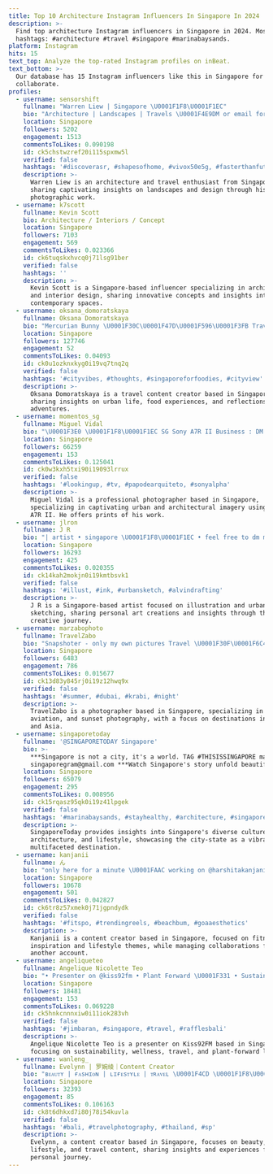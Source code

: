 ```yaml
---
title: Top 10 Architecture Instagram Influencers In Singapore In 2024
description: >-
  Find top architecture Instagram influencers in Singapore in 2024. Most popular
  hashtags: #architecture #travel #singapore #marinabaysands.
platform: Instagram
hits: 15
text_top: Analyze the top-rated Instagram profiles on inBeat.
text_bottom: >-
  Our database has 15 Instagram influencers like this in Singapore for you to
  collaborate.
profiles:
  - username: sensorshift
    fullname: "Warren Liew | Singapore \U0001F1F8\U0001F1EC"
    bio: "Architecture | Landscapes | Travels \U0001F4E9DM or email for collab: sensorshift@gmail.com"
    location: Singapore
    followers: 5202
    engagement: 1513
    commentsToLikes: 0.090198
    id: ck5chstwzref20i115spxmw5l
    verified: false
    hashtags: '#discoverasr, #shapesofhome, #vivox50e5g, #fasterthanfuture'
    description: >-
      Warren Liew is an architecture and travel enthusiast from Singapore,
      sharing captivating insights on landscapes and design through his
      photographic work.
  - username: k7scott
    fullname: Kevin Scott
    bio: Architecture / Interiors / Concept
    location: Singapore
    followers: 7103
    engagement: 569
    commentsToLikes: 0.023366
    id: ck6tuqskxhvcq0j71lsg91ber
    verified: false
    hashtags: ''
    description: >-
      Kevin Scott is a Singapore-based influencer specializing in architecture
      and interior design, sharing innovative concepts and insights into
      contemporary spaces.
  - username: oksana_domoratskaya
    fullname: Oksana Domoratskaya
    bio: "Mercurian Bunny \U0001F30C\U0001F47D\U0001F596\U0001F3FB Traveling. Dreaming. Overthinking. Based in \U0001F4CDSingapore \U0001F3D9️\U0001F334"
    location: Singapore
    followers: 127746
    engagement: 52
    commentsToLikes: 0.04093
    id: ck0u1ozknxkyg0i19vq7tnq2q
    verified: false
    hashtags: '#cityvibes, #thoughts, #singaporeforfoodies, #cityview'
    description: >-
      Oksana Domoratskaya is a travel content creator based in Singapore,
      sharing insights on urban life, food experiences, and reflections on daily
      adventures.
  - username: momentos_sg
    fullname: Miguel Vidal
    bio: "\U0001F3E0 \U0001F1F8\U0001F1EC SG Sony A7R II Business : DM Prints ⬇️⬇️"
    location: Singapore
    followers: 66259
    engagement: 153
    commentsToLikes: 0.125041
    id: ck0w3kxh5txi90i19093lrrux
    verified: false
    hashtags: '#lookingup, #tv, #papodearquiteto, #sonyalpha'
    description: >-
      Miguel Vidal is a professional photographer based in Singapore,
      specializing in captivating urban and architectural imagery using the Sony
      A7R II. He offers prints of his work.
  - username: jlron
    fullname: J R
    bio: "| artist • singapore \U0001F1F8\U0001F1EC • feel free to dm me | art + personal page • #jlyonart | thank you for following me : ) | |"
    location: Singapore
    followers: 16293
    engagement: 425
    commentsToLikes: 0.020355
    id: ck14kah2mokjn0i19kmtbsvk1
    verified: false
    hashtags: '#illust, #ink, #urbansketch, #alvindrafting'
    description: >-
      J R is a Singapore-based artist focused on illustration and urban
      sketching, sharing personal art creations and insights through their
      creative journey.
  - username: marzabophoto
    fullname: TravelZabo
    bio: "Snapshoter - only my own pictures Travel \U0001F30F\U0001F6C4 Sunsetlover..\U0001F305 Aviationlover..✈✈ @1200mmf13 Favorites destination's UAE & Asia \U0001F1E6\U0001F1EA\U0001F1F2\U0001F1FE\U0001F1F9\U0001F1ED\U0001F1FB\U0001F1F3\U0001F1EF\U0001F1F5 ✌"
    location: Singapore
    followers: 6483
    engagement: 786
    commentsToLikes: 0.015677
    id: ck13d83y845rj0i19z12hwq9x
    verified: false
    hashtags: '#summer, #dubai, #krabi, #night'
    description: >-
      TravelZabo is a photographer based in Singapore, specializing in travel,
      aviation, and sunset photography, with a focus on destinations in the UAE
      and Asia.
  - username: singaporetoday
    fullname: '@SINGAPORETODAY Singapore'
    bio: >-
      ***Singapore is not a city, it's a world. TAG #THISISSINGAPORE mail :
      singaporegram@gmail.com ***Watch Singapore's story unfold beautifully
    location: Singapore
    followers: 65079
    engagement: 295
    commentsToLikes: 0.008956
    id: ck15rqasz95qk0i19z41lpgek
    verified: false
    hashtags: '#marinabaysands, #stayhealthy, #architecture, #singapore'
    description: >-
      SingaporeToday provides insights into Singapore's diverse culture,
      architecture, and lifestyle, showcasing the city-state as a vibrant and
      multifaceted destination.
  - username: kanjanii
    fullname: ん
    bio: "only here for a minute \U0001FAAC working on @harshitakanjani \U0001F4E9 for work"
    location: Singapore
    followers: 10678
    engagement: 501
    commentsToLikes: 0.042827
    id: ck6tr8z57xmek0j71jgpndydk
    verified: false
    hashtags: '#fitspo, #trendingreels, #beachbum, #goaaesthetics'
    description: >-
      Kanjanii is a content creator based in Singapore, focused on fitness
      inspiration and lifestyle themes, while managing collaborations for
      another account.
  - username: angeliqueteo
    fullname: Angelique Nicolette Teo
    bio: "• Presenter on @kiss92fm • Plant Forward \U0001F331 • Sustainability. Tech. Travel. Wellness. Food. • Email/DM for Bookings."
    location: Singapore
    followers: 18481
    engagement: 153
    commentsToLikes: 0.069228
    id: ck5hnkcnnnxiw0i11iok283vh
    verified: false
    hashtags: '#jimbaran, #singapore, #travel, #rafflesbali'
    description: >-
      Angelique Nicolette Teo is a presenter on Kiss92FM based in Singapore,
      focusing on sustainability, wellness, travel, and plant-forward living.
  - username: wanleng_
    fullname: Evelynn | 罗婉绫｜Content Creator
    bio: "ʙᴇᴀᴜᴛʏ | ғᴀsʜɪᴏɴ | ʟɪғᴇsᴛʏʟᴇ | ᴛʀᴀᴠᴇʟ \U0001F4CD \U0001F1F8\U0001F1EC | \U0001F1F2\U0001F1FE \U0001F476\U0001F3FB @baby_evantan \U0001F4D5 小红书: wanleng \U0001F4EE wanleng0113@gmail.com"
    location: Singapore
    followers: 32393
    engagement: 85
    commentsToLikes: 0.106163
    id: ck8t6dhkxd7i80j78i54kuvla
    verified: false
    hashtags: '#bali, #travelphotography, #thailand, #sp'
    description: >-
      Evelynn, a content creator based in Singapore, focuses on beauty, fashion,
      lifestyle, and travel content, sharing insights and experiences from her
      personal journey.
---
```


